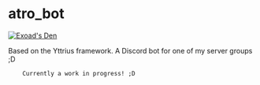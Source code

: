 # atro_bot
[![Exoad's Den](https://img.shields.io/discord/792194075599568926?style=for-the-badge)](https://discord.gg/akrWKWeN)

Based on the Yttrius framework. A Discord bot for one of my server groups ;D

        Currently a work in progress! ;D
